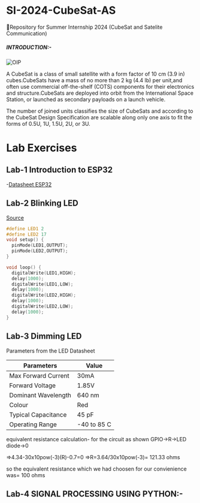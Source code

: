 # SI-2024-CubeSat-AS
📡Repository for Summer Internship 2024 (CubeSat and Satelite Communication)
##### INTRODUCTION:-

![OIP](https://github.com/Ananya22becb94/SI-2024-CubeSat-AS/assets/173779301/4b125a76-c2fc-47c7-8569-c394e6201a28)

A CubeSat is a class of small satellite with a form factor of 10 cm (3.9 in) cubes.CubeSats have a mass of no more than 2 kg (4.4 lb) per unit,and often use commercial off-the-shelf (COTS) components for their electronics and structure.CubeSats are deployed into orbit from the International Space Station, or launched as secondary payloads on a launch vehicle.

The number of joined units classifies the size of CubeSats and according to the CubeSat Design Specification are scalable along only one axis to fit the forms of 0.5U, 1U, 1.5U, 2U, or 3U. 

# Lab Exercises

## Lab-1 Introduction to ESP32

-[Datasheet ESP32](https://github.com/silicon-sat/SI-2024-CubeSat/blob/main/docs/Datasheet-ESP32.pdf)

## Lab-2 Blinking LED
[Source](https://github.com/Ananya22becb94/SI-2024-CubeSat-AS/tree/main/Lab) 
```C
#define LED1 2
#define LED2 17
void setup() {
  pinMode(LED1,OUTPUT);
  pinMode(LED2,OUTPUT);
}

void loop() {
  digitalWrite(LED1,HIGH);
  delay(1000);
  digitalWrite(LED1,LOW);
  delay(1000);
  digitalWrite(LED2,HIGH);
  delay(1000);
  digitalWrite(LED2,LOW);
  delay(1000);
}
```

## Lab-3 Dimming LED
Parameters from the LED Datasheet

| Parameters | Value |
|--------|------|
|Max Forward Current| 30mA|
|Forward Voltage| 1.85V |
|Dominant Wavelength| 640 nm |
|Colour| Red |
|Typical Capacitance| 45 pF|
|Operating Range| -40 to 85 C|

equivalent resistance calculation- for the circuit as shown GPIO->R->LED diode->0

=>4.34-30x10pow(-3)(R)-0.7=0 =>R=3.64/30x10pow(-3)= 121.33 ohms

so the equivalent resistance which we had choosen for our convienience was= 100 ohms

## Lab-4 SIGNAL PROCESSING USING PYTHON:-


